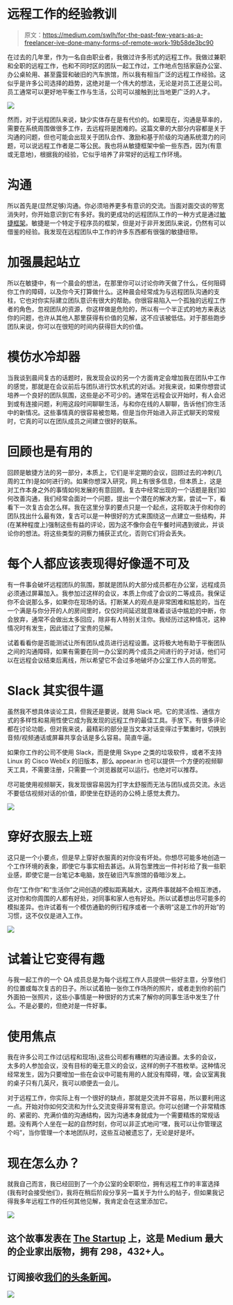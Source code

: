 # 远程工作的经验教训

> 原文：<https://medium.com/swlh/for-the-past-few-years-as-a-freelancer-ive-done-many-forms-of-remote-work-19b58de3bc90>

在过去的几年里，作为一名自由职业者，我做过许多形式的远程工作。我做过兼职和全职的远程工作，也和不同时区的团队一起工作过，工作地点包括家庭办公室、办公桌轮用、甚至露营和破旧的汽车旅馆，所以我有相当广泛的远程工作经验。这似乎是许多公司选择的趋势，这绝对是一个伟大的想法，无论是对员工还是公司。员工通常可以更好地平衡工作与生活，公司可以接触到比当地更广泛的人才。

![](img/84429728d13450ce931ef1fb95224bc4.png)

然而，对于远程团队来说，缺少实体存在是有代价的。如果现在，沟通是草率的，需要在系统周围做很多工作，去远程将是困难的。这篇文章的大部分内容都是关于沟通的问题，但也可能会出现关于团队合作、激励和基于阶级的沟通系统潜力的问题，可以说远程工作者是二等公民。我也将从敏捷框架中偷一些东西，因为(有意或无意地)，根据我的经验，它似乎培养了非常好的远程工作环境。

# 沟通

所以首先是(显然足够)沟通。你必须培养更多有意识的交流。当面对面交谈的带宽消失时，你开始意识到它有多好。我的更成功的远程团队工作的一种方式是通过[敏捷框架](https://en.wikipedia.org/wiki/Agile_software_development)。敏捷是一个特定于程序员的框架，但是对于非开发团队来说，仍然有可以借鉴的经验。我发现在远程团队中工作的许多东西都有很强的敏捷纽带。

# 加强晨起站立

所以在敏捷中，有一个晨会的想法，在那里你可以讨论你昨天做了什么，任何阻碍你工作的障碍，以及你今天打算做什么。这种晨会经常成为与远程团队沟通的支柱，它也对你实际建立团队意识有很大的帮助。你很容易陷入一个孤独的远程工作者的角色，忽视团队的资源，你这样做是危险的，所以有一个半正式的地方来表达你的问题，也许从其他人那里获得有价值的见解，这不应该被低估。对于那些跑步团队来说，你可以在很短的时间内获得巨大的价值。

# 模仿水冷却器

当我谈到晨间复古的话题时，我发现会议的另一个方面肯定会增加我在团队中工作的感觉，那就是在会议前后与团队进行饮水机式的对话。对我来说，如果你想尝试培养一个良好的团队氛围，这些是必不可少的。通常在远程会议开始时，有人会迟到或有连接问题，利用这段时间聊聊生活，与和你在线的人聊聊，告诉他们你生活中的新情况。这些事情真的很容易被忽略，但是当你开始进入非正式聊天的常规时，它真的可以在团队成员之间建立很好的联系。

# 回顾也是有用的

回顾是敏捷方法的另一部分，本质上，它们是半定期的会议，回顾过去的冲刺(几周的工作)是如何进行的。如果你想深入研究，网上有很多信息，但本质上，这是对工作本身之外的事情如何发展的有意回顾。复古中经常出现的一个话题是我们如何改善沟通，我们经常会面对一个问题，提出一个潜在的解决方案，尝试一下，看看下一次复古会怎么样。我在这里分享的要点只是一个起点，这将取决于你和你的团队找出什么最有效，复古可以是一种很好的方式来围绕这一点建立一些结构，并(在某种程度上)强制这些有益的评论，因为这不像你会在午餐时间遇到彼此，并谈论你的想法。将这些类型的洞察力捕获正式化，否则它们将会丢失。

# 每个人都应该表现得好像遥不可及

有一件事会破坏远程团队的氛围，那就是团队的大部分成员都在办公室，远程成员必须通过屏幕加入。我参加过这样的会议，本质上你成了会议的二等成员。我保证你不会说那么多，如果你在现场的话。打断某人的观点是非常困难和尴尬的，当在一个满是与你分开的人的房间里时，仅仅时间延迟就意味着谈话中尴尬的中断，你会放弃，通常不会做出太多回应，除非有人特别关注你。我经历过这种情况，这种情况时有发生，因此错过了宝贵的见解。

试着看看你是否能测试让所有团队成员进行远程设置。这将极大地有助于平衡团队之间的沟通障碍，如果有需要在同一办公室的两个成员之间进行的子对话，他们可以在远程会议结束后离线，所以希望它不会过多地破坏办公室工作人员的带宽。

# Slack 其实很牛逼

虽然我不想具体谈论工具，但我还是要说，就用 Slack 吧。它的灵活性、通信方式的多样性和易用性使它成为我发现的远程工作的最佳工具。手放下。有很多评论都在讨论功能，但对我来说，最精彩的部分是当文本对话变得过于繁重时，切换到音频/视频通话或屏幕共享会话是多么容易。简直牛逼。

如果你工作的公司不使用 Slack，而是使用 Skype 之类的垃圾软件，或者不支持 Linux 的 Cisco WebEx 的旧版本，那么 appear.in 也可以提供一个方便的视频聊天工具，不需要注册，只需要一个浏览器就可以运行。也绝对可以推荐。

尽可能使用视频聊天，我发现很容易因为打字太舒服而无法与团队成员交流。永远不要低估视频对话的价值，即使坐在舒适的办公椅上感觉太费力。

![](img/48e313d6cf55fa4353a0a73b820938ef.png)

# 穿好衣服去上班

这只是一个小要点，但是早上穿好衣服真的对你没有坏处。你想尽可能多地创造一个工作环境的表象，即使它与事实相去甚远。从背包里拽出一件衬衫给了我一些职业感，即使它是一台笔记本电脑，放在破旧汽车旅馆的昏暗沙发上。

你在“工作你”和“生活你”之间创造的模拟距离越大，这两件事就越不会相互渗透，这对你和你周围的人都有好处，对同事和家人也有好处。所以试着想出尽可能多的模拟差异。也许试着有一个模仿通勤的例行程序或者一个表明“这是工作的开始”的习惯，这不仅仅是进入工作。

![](img/03d620f0fdde0c83fc2c4529f7a029f2.png)

# 试着让它变得有趣

与我一起工作的一个 QA 成员总是为每个远程工作人员提供一些好主意，分享他们的位置或每次复古的日子。所以试着拍一张你工作场所的照片，或者走到你的前门外面拍一张照片，这些小事情是一种很好的方式来了解你的同事生活中发生了什么。不是必要的，但绝对是一件好事。

# 使用焦点

我在许多公司工作过(远程和现场),这些公司都有糟糕的沟通设置。太多的会议，太多的人参加会议，没有目标的毫无意义的会议，这样的例子不胜枚举。这种情况经常发生，因为只要增加一些在会议中可能有用的人就没有障碍，嘿，会议室离我的桌子只有几英尺，我可以顺便去一会儿。

对于远程工作，你实际上有一个很好的缺点，那就是交流并不容易，所以要利用这一点。开始对你如何交流和为什么交流变得非常有意识。你可以创建一个非常精炼的、紧密的、充满价值的沟通结构，因为沟通本身就成为一个需要精炼的常规话题。没有两个人坐在一起的自然时刻，你可以非正式地问“嘿，我可以让你管理这个吗”，当你管理一个本地团队时，这些互动被遗忘了，无论是好是坏。

# 现在怎么办？

就我自己而言，我已经回到了一个办公室的全职职位，拥有远程工作的丰富选择(我有时会接受他们)，我将在稍后阶段分享另一篇关于为什么的帖子，但如果我记得我多年远程工作的任何其他见解，我肯定会在这里添加它。

![](img/731acf26f5d44fdc58d99a6388fe935d.png)

## 这个故事发表在 [The Startup](https://medium.com/swlh) 上，这是 Medium 最大的企业家出版物，拥有 298，432+人。

## 订阅接收[我们的头条新闻](http://growthsupply.com/the-startup-newsletter/)。

![](img/731acf26f5d44fdc58d99a6388fe935d.png)